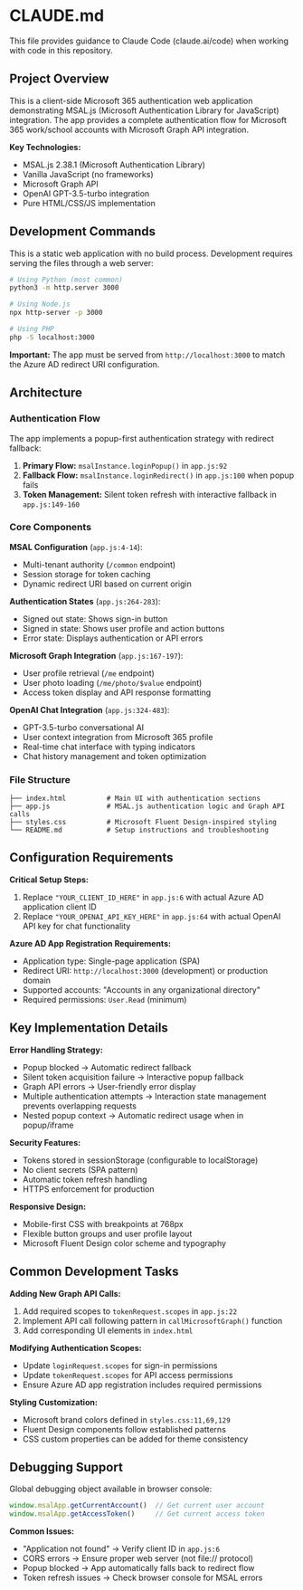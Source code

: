 # CLAUDE.md

This file provides guidance to Claude Code (claude.ai/code) when working with code in this repository.

## Project Overview

This is a client-side Microsoft 365 authentication web application demonstrating MSAL.js (Microsoft Authentication Library for JavaScript) integration. The app provides a complete authentication flow for Microsoft 365 work/school accounts with Microsoft Graph API integration.

**Key Technologies:**
- MSAL.js 2.38.1 (Microsoft Authentication Library)
- Vanilla JavaScript (no frameworks)
- Microsoft Graph API
- OpenAI GPT-3.5-turbo integration
- Pure HTML/CSS/JS implementation

## Development Commands

This is a static web application with no build process. Development requires serving the files through a web server:

```bash
# Using Python (most common)
python3 -m http.server 3000

# Using Node.js
npx http-server -p 3000

# Using PHP
php -S localhost:3000
```

**Important:** The app must be served from `http://localhost:3000` to match the Azure AD redirect URI configuration.

## Architecture

### Authentication Flow
The app implements a popup-first authentication strategy with redirect fallback:

1. **Primary Flow:** `msalInstance.loginPopup()` in `app.js:92`
2. **Fallback Flow:** `msalInstance.loginRedirect()` in `app.js:100` when popup fails
3. **Token Management:** Silent token refresh with interactive fallback in `app.js:149-160`

### Core Components

**MSAL Configuration** (`app.js:4-14`):
- Multi-tenant authority (`/common` endpoint)
- Session storage for token caching
- Dynamic redirect URI based on current origin

**Authentication States** (`app.js:264-283`):
- Signed out state: Shows sign-in button
- Signed in state: Shows user profile and action buttons
- Error state: Displays authentication or API errors

**Microsoft Graph Integration** (`app.js:167-197`):
- User profile retrieval (`/me` endpoint)
- User photo loading (`/me/photo/$value` endpoint)
- Access token display and API response formatting

**OpenAI Chat Integration** (`app.js:324-483`):
- GPT-3.5-turbo conversational AI
- User context integration from Microsoft 365 profile
- Real-time chat interface with typing indicators
- Chat history management and token optimization

### File Structure
```
├── index.html          # Main UI with authentication sections
├── app.js              # MSAL.js authentication logic and Graph API calls
├── styles.css          # Microsoft Fluent Design-inspired styling
└── README.md           # Setup instructions and troubleshooting
```

## Configuration Requirements

**Critical Setup Steps:** 
1. Replace `"YOUR_CLIENT_ID_HERE"` in `app.js:6` with actual Azure AD application client ID
2. Replace `"YOUR_OPENAI_API_KEY_HERE"` in `app.js:64` with actual OpenAI API key for chat functionality

**Azure AD App Registration Requirements:**
- Application type: Single-page application (SPA)
- Redirect URI: `http://localhost:3000` (development) or production domain
- Supported accounts: "Accounts in any organizational directory"
- Required permissions: `User.Read` (minimum)

## Key Implementation Details

**Error Handling Strategy:**
- Popup blocked → Automatic redirect fallback
- Silent token acquisition failure → Interactive popup fallback
- Graph API errors → User-friendly error display
- Multiple authentication attempts → Interaction state management prevents overlapping requests
- Nested popup context → Automatic redirect usage when in popup/iframe

**Security Features:**
- Tokens stored in sessionStorage (configurable to localStorage)
- No client secrets (SPA pattern)
- Automatic token refresh handling
- HTTPS enforcement for production

**Responsive Design:**
- Mobile-first CSS with breakpoints at 768px
- Flexible button groups and user profile layout
- Microsoft Fluent Design color scheme and typography

## Common Development Tasks

**Adding New Graph API Calls:**
1. Add required scopes to `tokenRequest.scopes` in `app.js:22`
2. Implement API call following pattern in `callMicrosoftGraph()` function
3. Add corresponding UI elements in `index.html`

**Modifying Authentication Scopes:**
- Update `loginRequest.scopes` for sign-in permissions
- Update `tokenRequest.scopes` for API access permissions
- Ensure Azure AD app registration includes required permissions

**Styling Customization:**
- Microsoft brand colors defined in `styles.css:11,69,129`
- Fluent Design components follow established patterns
- CSS custom properties can be added for theme consistency

## Debugging Support

Global debugging object available in browser console:
```javascript
window.msalApp.getCurrentAccount()  // Get current user account
window.msalApp.getAccessToken()     // Get current access token
```

**Common Issues:**
- "Application not found" → Verify client ID in `app.js:6`
- CORS errors → Ensure proper web server (not file:// protocol)
- Popup blocked → App automatically falls back to redirect flow
- Token refresh issues → Check browser console for MSAL errors